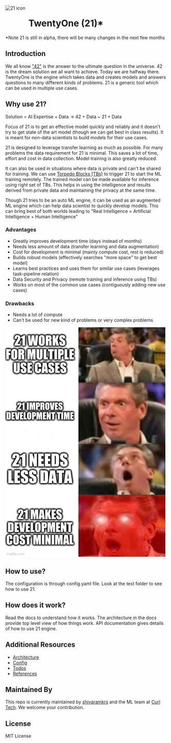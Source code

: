 <img src="https://repository-images.githubusercontent.com/311664407/9c54d480-2390-11eb-85ff-88d0c175e486" alt="21 icon" style="float: left; margin-right: 10px;" height="50px"/>

# TwentyOne (21)*
*Note 21 is still in alpha, there will be many changes in the next few months

## Introduction
We all know ["42"](https://en.wikipedia.org/wiki/Phrases_from_The_Hitchhiker%27s_Guide_to_the_Galaxy#Answer_to_the_Ultimate_Question_of_Life,_the_Universe,_and_Everything_(42)) is the answer to the ultimate question in the universe. 42 is the dream solution we all want to achieve. Today we are halfway there. TwentyOne is the engine which takes data and creates models and answers questions to many different kinds of problems. 21 is a generic tool which can be used in multiple use cases.

## Why use 21?

Solution = AI Expertise + Data -> 42 + Data ~ 21 + Data

Focus of 21 is to get an effective model quickly and reliably and it doesn't try to get state of the art model (though we can get best in class results). It is meant for non-data scientists to build models for their use cases. 

21 is designed to leverage transfer learning as much as possible. For many problems the data requirement for 21 is minimal. This saves a lot of time, effort and cost in data collection. Model training is also greatly reduced.

It can also be used in situations where data is private and can't be shared for training. We can use [Torpedo Blocks (TBs)]() to trigger 21 to start the ML training remotely. The trained model can be made available for inference using right set of TBs. This helps in using the intelligence and results derived from private data and maintaining the privacy at the same time.

Though 21 tries to be an auto ML engine, it can be used as an augmented ML engine which can help data scientist to quickly develop models. This can bring best of both worlds leading to "Real Intelligence = Artificial Intelligence + Human Intelligence"

### Advantages
- Greatly improves development time (days instead of months)
- Needs less amount of data (transfer learning and data augmentation)
- Cost for development is minimal (mainly compute cost, rest is reduced)
- Builds robust models (effectively searches "more space" to get best model)
- Learns best practices and uses them for similar use cases (leverages task-pipeline relation)
- Data Security and Privacy (remote training and inference using TBs)
- Works on most of the common use cases (contiguously adding new use cases)

### Drawbacks
- Needs a lot of compute
- Can't be used for new kind of problems or very complex problems

![meme](/imgs/memes/21_0.jpeg)

## How to use?

The configuration is through config.yaml file. Look at the test folder to see how to use 21.

## How does it work?

Read the docs to understand how it works. The architecture in the docs provide top level view of how things work. API documentation gives details of how to use 21 engine.

## Additional Resources

- [Architecture](docs/21_architecture.drawio)
- [Config](config/config.yaml)
- [Todos](docs/todo_logs.md)
- [References](docs/references.md)

## Maintained By

This repo is currently maintained by [shivaramkrs](https://github.com/shivaramkrs) and the ML team at [Curl Tech](www.curl.tech). We welcome your contribution.

## License

MIT License